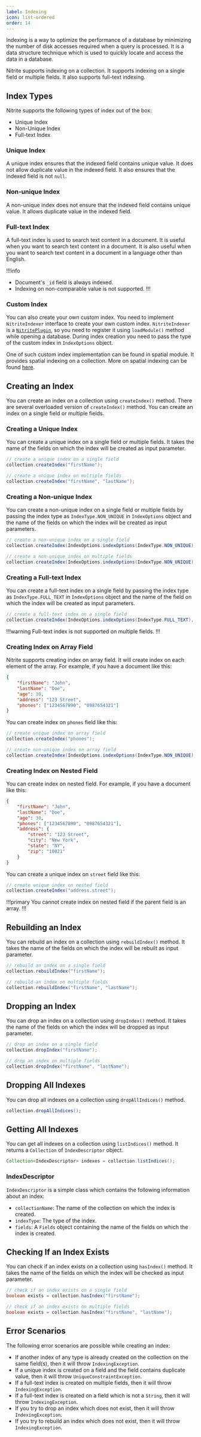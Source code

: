 ```yaml
---
label: Indexing
icon: list-ordered
order: 14
---
```


Indexing is a way to optimize the performance of a database by minimizing the number of disk accesses required when a query is processed. It is a data structure technique which is used to quickly locate and access the data in a database.

Nitrite supports indexing on a collection. It supports indexing on a single field or multiple fields. It also supports full-text indexing.

## Index Types

Nitrite supports the following types of index out of the box:

- Unique Index
- Non-Unique Index
- Full-text Index

### Unique Index

A unique index ensures that the indexed field contains unique value. It does not allow duplicate value in the indexed field. It also ensures that the indexed field is not `null`.

### Non-unique Index

A non-unique index does not ensure that the indexed field contains unique value. It allows duplicate value in the indexed field.

### Full-text Index

A full-text index is used to search text content in a document. It is useful when you want to search text content in a document. It is also useful when you want to search text content in a document in a language other than English.

!!!info
- Document's `_id` field is always indexed.
- Indexing on non-comparable value is not supported.
!!!

### Custom Index

You can also create your own custom index. You need to implement `NitriteIndexer` interface to create your own custom index. `NitriteIndexer` is a [`NitritePlugin`](../modules/module-system.md#nitriteplugin), so you need to register it using `loadModule()` method while opening a database. During index creation you need to pass the type of the custom index in `IndexOptions` object.

One of such custom index implementation can be found in spatial module. It provides spatial indexing on a collection. More on spatial indexing can be found [here](../modules/spatial.md#spatial-index).


## Creating an Index

You can create an index on a collection using `createIndex()` method. There are several overloaded version of `createIndex()` method. You can create an index on a single field or multiple fields.

### Creating a Unique Index

You can create a unique index on a single field or multiple fields. It takes the name of the fields on which the index will be created as input parameter.

```java
// create a unique index on a single field
collection.createIndex("firstName");

// create a unique index on multiple fields
collection.createIndex("firstName", "lastName");
```

### Creating a Non-unique Index

You can create a non-unique index on a single field or multiple fields by passing the index type as `IndexType.NON_UNIQUE` in `IndexOptions` object and the name of the fields on which the index will be created as input parameters.

```java
// create a non-unique index on a single field
collection.createIndex(IndexOptions.indexOptions(IndexType.NON_UNIQUE), "firstName");

// create a non-unique index on multiple fields
collection.createIndex(IndexOptions.indexOptions(IndexType.NON_UNIQUE), "firstName", "lastName");
```

### Creating a Full-text Index

You can create a full-text index on a single field by passing the index type as `IndexType.FULL_TEXT` in `IndexOptions` object and the name of the field on which the index will be created as input parameters.

```java
// create a full-text index on a single field
collection.createIndex(IndexOptions.indexOptions(IndexType.FULL_TEXT), "firstName");

```

!!!warning
Full-text index is not supported on multiple fields.
!!!

### Creating Index on Array Field

Nitrite supports creating index on array field. It will create index on each element of the array. For example, if you have a document like this:

```json
{
    "firstName": "John",
    "lastName": "Doe",
    "age": 30,
    "address": "123 Street",
    "phones": ["1234567890", "0987654321"]
}
```

You can create index on `phones` field like this:

```java
// create unique index on array field
collection.createIndex("phones");

// create non-unique index on array field
collection.createIndex(IndexOptions.indexOptions(IndexType.NON_UNIQUE), "phones");
```

### Creating Index on Nested Field

You can create index on nested field. For example, if you have a document like this:

```json
{
    "firstName": "John",
    "lastName": "Doe",
    "age": 30,
    "phones": ["1234567890", "0987654321"],
    "address": {
        "street": "123 Street",
        "city": "New York",
        "state": "NY",
        "zip": "10021"
    }
}
```

You can create a unique index on `street` field like this:

```java
// create unique index on nested field
collection.createIndex("address.street");
```

!!!primary
You cannot create index on nested field if the parent field is an array.
!!!

## Rebuilding an Index

You can rebuild an index on a collection using `rebuildIndex()` method. It takes the name of the fields on which the index will be rebuilt as input parameter.

```java
// rebuild an index on a single field
collection.rebuildIndex("firstName");

// rebuild an index on multiple fields
collection.rebuildIndex("firstName", "lastName");
```

## Dropping an Index

You can drop an index on a collection using `dropIndex()` method. It takes the name of the fields on which the index will be dropped as input parameter.

```java
// drop an index on a single field
collection.dropIndex("firstName");

// drop an index on multiple fields
collection.dropIndex("firstName", "lastName");
```

## Dropping All Indexes

You can drop all indexes on a collection using `dropAllIndices()` method.

```java
collection.dropAllIndices();
```

## Getting All Indexes

You can get all indexes on a collection using `listIndices()` method. It returns a `Collection` of `IndexDescriptor` object.

```java
Collection<IndexDescriptor> indexes = collection.listIndices();
```

### IndexDescriptor

`IndexDescriptor` is a simple class which contains the following information about an index:

- `collectionName`: The name of the collection on which the index is created.
- `indexType`: The type of the index.
- `fields`: A `Fields` object containing the name of the fields on which the index is created.

## Checking If an Index Exists

You can check if an index exists on a collection using `hasIndex()` method. It takes the name of the fields on which the index will be checked as input parameter.

```java
// check if an index exists on a single field
boolean exists = collection.hasIndex("firstName");

// check if an index exists on multiple fields
boolean exists = collection.hasIndex("firstName", "lastName");
```

## Error Scenarios

The following error scenarios are possible while creating an index:

- If another index of any type is already created on the collection on the same field(s), then it will throw `IndexingException`.
- If a unique index is created on a field and the field contains duplicate value, then it will throw `UniqueConstraintException`.
- If a full-text index is created on multiple fields, then it will throw `IndexingException`.
- If a full-text index is created on a field which is not a `String`, then it will throw `IndexingException`.
- If you try to drop an index which does not exist, then it will throw `IndexingException`.
- If you try to rebuild an index which does not exist, then it will throw `IndexingException`.

